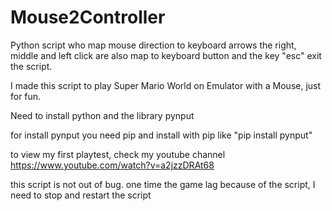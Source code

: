 # Mouse2Controller

Python script who map mouse direction to keyboard arrows
the right, middle and left click are also map to keyboard button
and the key "esc" exit the script.

I made this script to play Super Mario World on Emulator with a Mouse, just for fun.

Need to install python and the library pynput

for install pynput you need pip and install with pip like "pip install pynput"

to view my first playtest, check my youtube channel
https://www.youtube.com/watch?v=a2jzzDRAt68

this script is not out of bug. one time the game lag because of the script, I need to stop and restart the script
